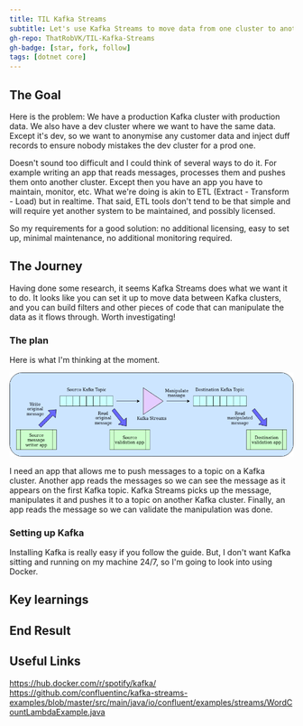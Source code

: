 ```yaml
---
title: TIL Kafka Streams
subtitle: Let's use Kafka Streams to move data from one cluster to another, while manipulating the messages along the way.
gh-repo: ThatRobVK/TIL-Kafka-Streams
gh-badge: [star, fork, follow]
tags: [dotnet core]
---
```



## The Goal

Here is the problem: We have a production Kafka cluster with production data. We also have a dev cluster where we want to have the same data. Except it's dev, so we want to anonymise any customer data and inject duff records to ensure nobody mistakes the dev cluster for a prod one.

Doesn't sound too difficult and I could think of several ways to do it. For example writing an app that reads messages, processes them and pushes them onto another cluster. Except then you have an app you have to maintain, monitor, etc. What we're doing is akin to ETL (Extract - Transform - Load) but in realtime. That said, ETL tools don't tend to be that simple and will require yet another system to be maintained, and possibly licensed.

So my requirements for a good solution: no additional licensing, easy to set up, minimal maintenance, no additional monitoring required.

## The Journey

Having done some research, it seems Kafka Streams does what we want it to do. It looks like you can set it up to move data between Kafka clusters, and you can build filters and other pieces of code that can manipulate the data as it flows through. Worth investigating!

### The plan

Here is what I'm thinking at the moment.

![Current thinking for the Kafka Streams setup](../img/posts/kafka-streams-idea.png)

I need an app that allows me to push messages to a topic on a Kafka cluster. Another app reads the messages so we can see the message as it appears on the first Kafka topic. Kafka Streams picks up the message, manipulates it and pushes it to a topic on another Kafka cluster. Finally, an app reads the message so we can validate the manipulation was done.

### Setting up Kafka

Installing Kafka is really easy if you follow the guide. But, I don't want Kafka sitting and running on my machine 24/7, so I'm going to look into using Docker. 

## Key learnings
## End Result
## Useful Links

https://hub.docker.com/r/spotify/kafka/
https://github.com/confluentinc/kafka-streams-examples/blob/master/src/main/java/io/confluent/examples/streams/WordCountLambdaExample.java